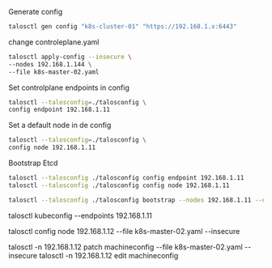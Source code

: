 Generate config
```bash
talosctl gen config "k8s-cluster-01" "https://192.168.1.x:6443"
```
change controleplane.yaml
```bash
talosctl apply-config --insecure \
--nodes 192.168.1.144 \
--file k8s-master-02.yaml
```

Set controlplane endpoints in config
```bash
talosctl --talosconfig=./talosconfig \
config endpoint 192.168.1.11
```

Set a default node in de config
```bash
talosctl --talosconfig=./talosconfig \
config node 192.168.1.11
```

Bootstrap Etcd
```bash
talosctl --talosconfig ./talosconfig config endpoint 192.168.1.11
talosctl --talosconfig ./talosconfig config node 192.168.1.11
```

```bash
talosctl --talosconfig ./talosconfig bootstrap --nodes 192.168.1.11 --endpoints 192.168.1.11
```

talosctl kubeconfig --endpoints 192.168.1.11


talosctl config node 192.168.1.12 --file k8s-master-02.yaml --insecure 

talosctl -n 192.168.1.12 patch machineconfig --file k8s-master-02.yaml --insecure
talosctl -n 192.168.1.12 edit machineconfig
